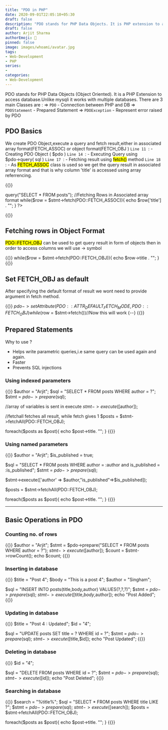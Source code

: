```yaml
---
title: "PDO in PHP"
date: 2020-09-01T22:05:10+05:30
draft: false
description: "PDO stands for PHP Data Objects. It is PHP extension to access database."
draft: false
author: Arjit Sharma
authorEmoji: 🤖
pinned: false
image: images/whoami/avatar.jpg
tags:
- Web-Development
- PHP
series:
- 
categories:
- Web-Development
---
```


PDO stands for PHP Data Objects (Object Oriented). It is a PHP Extension to access database.Unlike mysqli it works with multiple databases. There are 3 main Classes are :
⇒ `PDO` - Connection between PHP and DB
⇒ `PDOStatement` - Prepared Statement
⇒ `PDOException` - Represent error raised by PDO

## PDO Basics
We create PDO Object,execute a query and fetch result,either in associated array format(FETCH_ASSOC) or object format(FETCH_OBJ )
`Line 11 `: - Creating PDO Object ( $pdo )
`Line 14 `: - Executing Query using $pdo→query( sql )
`Line 17 `: - Fetching result using <mark>fetch()</mark> method
`Line 18 `: - As <mark>FETCH_ASSOC</mark> class is used so we get the query result in associated array format and that is why column 'title' is accessed using array referrencing.

{{<highlight php>}}
<?php
$host = "localhost";
$user = "root";
$password = "";
$dbname = "test";

//Set DSN = Data Source Name,describes connection to database
$dsn = "mysql:hosts=".$host.";dbname=".$dbname;

//Creating PDO Instance
$pdo = new PDO($dsn, $user, $password);

//PDO Query
$stmt = $pdo->query("SELECT * FROM posts");

//Fetching Rows in Associated array format
while($row = $stmt->fetch(PDO::FETCH_ASSOC)){
    echo $row['title'] . "";
}
?>
{{</highlight>}}


## Fetching rows in Object Format
<mark>PDO::FETCH_OBJ</mark> can be used to get query result in form of objects then in order to access columns we will use → symbol

{{<highlight php>}}
while($row = $stmt->fetch(PDO::FETCH_OBJ)){
    echo $row->title . "";
}
{{</highlight>}}


## Set FETCH_OBJ as default
After specifying the default format of result we wont need to provide argument in fetch method.

{{<highlight php>}}
$pdo->setAttribute(PDO::ATTR_DEFAULT_FETCH_MODE,PDO::FETCH_OBJ)
while($row = $stmt->fetch())//Now this will work
{--}
{{</highlight>}}


## Prepared Statements
Why to use ?
- Helps write parametric queries,i.e same query can be used again and again.
- Faster
- Prevents SQL injections

### Using indexed parameters
{{<highlight php>}}
$author = "Arjit";
$sql = "SELECT * FROM posts WHERE author = ?";
$stmt = $pdo->prepare($sql);

//array of variables is sent in execute
$stmt->execute([$author]);

//fetchall fetches all result, while fetch gives 1
$posts = $stmt->fetchAll(PDO::FETCH_OBJ);

foreach($posts as $post){
    echo $post->title. "";
}
{{</highlight>}}

### Using named parameters

{{<highlight php>}}
$author = "Arjit";
$is_published = true;

$sql = "SELECT * FROM posts WHERE author = :author and is_published = :is_published";
$stmt = $pdo->prepare($sql);

$stmt->execute(['author' => $author,"is_published"=>$is_published]);

$posts = $stmt->fetchAll(PDO::FETCH_OBJ);

foreach($posts as $post){
    echo $post->title. "";
}
{{</highlight>}}

---

## Basic Operations in PDO

### Counting no. of rows

{{<highlight php>}}
$author = "Arjit";
$stmt = $pdo->prepare("SELECT * FROM posts WHERE author = ?");
$stmt->execute([$author]);
$count = $stmt->rowCount();
echo $count;
{{</highlight>}}


### Inserting in database

{{<highlight php>}}
$title = "Post 4";
$body = "This is a post 4";
$author = "Singham";

$sql = "INSERT INTO posts(title,body,author) VALUES(?,?,?)";
$stmt = $pdo->prepare($sql);
$stmt->execute([$title,$body,$author]);
echo "Post Added";
{{</highlight>}}


### Updating in database

{{<highlight php>}}
$title = "Post 4 : Updated";
$id = "4";

$sql = "UPDATE posts SET title = ? WHERE id = ?";
$stmt = $pdo->prepare($sql);
$stmt->execute([$title,$id]);
echo "Post Updated";
{{</highlight>}}


### Deleting in database

{{<highlight php>}}
$id = "4";

$sql = "DELETE FROM posts WHERE id = ?";
$stmt = $pdo->prepare($sql);
$stmt->execute([$id]);
echo "Post Deleted";
{{</highlight>}}


### Searching in database

{{<highlight php>}}
$search = "%title%";
$sql = "SELECT * FROM posts WHERE title LIKE ?";
$stmt = $pdo->prepare($sql);
$stmt->execute([$search]);
$posts = $stmt->fetchAll(PDO::FETCH_OBJ);

foreach($posts as $post){
    echo $post->title. "";
}
{{</highlight>}}
